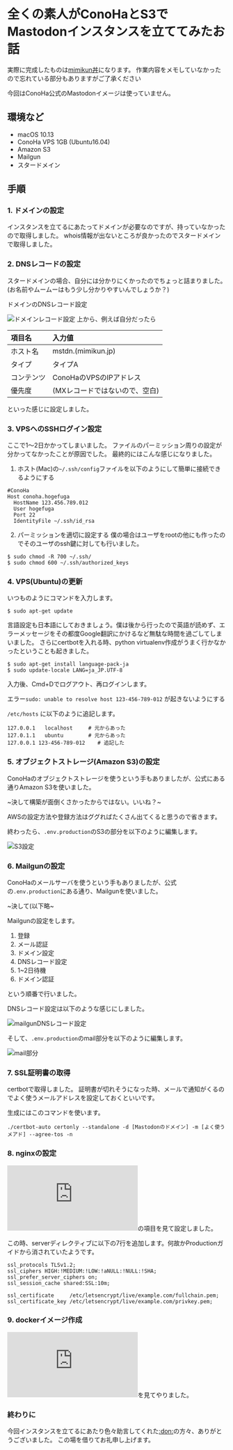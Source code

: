 # 全くの素人がConoHaとS3でMastodonインスタンスを立ててみたお話

実際に完成したものは[mimikun丼](https://mstdn.mimikun.jp)になります。
作業内容をメモしていなかったので忘れている部分もありますがご了承ください

今回はConoHa公式のMastodonイメージは使っていません。

## 環境など
+ macOS 10.13
+ ConoHa VPS 1GB (Ubuntu16.04)
+ Amazon S3
+ Mailgun
+ スタードメイン

## 手順

### 1. ドメインの設定
インスタンスを立てるにあたってドメインが必要なのですが、持っていなかったので取得しました。
whois情報が出ないところが良かったのでスタードメインで取得しました。

### 2. DNSレコードの設定
スタードメインの場合、自分には分かりにくかったのでちょっと詰まりました。
(お名前やムームーはもう少し分かりやすいんでしょうか？)

ドメインのDNSレコード設定

![ドメインレコード設定](./images/domain_record.png)
上から、例えば自分だったら

| 項目名     | 入力値     |
| :------------- | :------------- |
|    ホスト名    | mstdn.(mimikun.jp)       |
| タイプ | タイプA |
|   コンテンツ   | ConoHaのVPSのIPアドレス       |
| 優先度 | (MXレコードではないので、空白) |

といった感じに設定しました。

### 3. VPSへのSSHログイン設定
ここで1〜2日かかってしまいました。
ファイルのパーミッション周りの設定が分かってなかったことが原因でした。
最終的にはこんな感じになりました。

1. ホスト(Mac)の`~/.ssh/config`ファイルを以下のようにして簡単に接続できるようにする

```
#ConoHa
Host conoha.hogefuga
  HostName 123.456.789.012
  User hogefuga
  Port 22
  IdentityFile ~/.ssh/id_rsa
```

2. パーミッションを適切に設定する
僕の場合はユーザをrootの他にも作ったのでそのユーザのssh鍵に対しても行いました。

```
$ sudo chmod -R 700 ~/.ssh/
$ sudo chmod 600 ~/.ssh/authorized_keys
```

### 4. VPS(Ubuntu)の更新
いつものようにコマンドを入力します。

```
$ sudo apt-get update
```

言語設定も日本語にしておきましょう。僕は後から行ったので英語が読めず、エラーメッセージをその都度Google翻訳にかけるなど無駄な時間を過ごしてしまいました。
さらにcertbotを入れる時、python virtualenv作成がうまく行かなかったということも起きました。

```
$ sudo apt-get install language-pack-ja
$ sudo update-locale LANG=ja_JP.UTF-8
```

入力後、Cmd+Dでログアウト、再ログインします。

エラー`sudo: unable to resolve host 123-456-789-012` が起きないようにする

`/etc/hosts` に以下のように追記します。

```
127.0.0.1	localhost     # 元からあった
127.0.1.1	ubuntu        # 元からあった
127.0.0.1 123-456-789-012    # 追記した
```


### 5. オブジェクトストレージ(Amazon S3)の設定
ConoHaのオブジェクトストレージを使うという手もありましたが、公式にある通りAmazon S3を使いました。

~決して構築が面倒くさかったからではない。いいね？~

AWSの設定方法や登録方法はググればたくさん出てくると思うので省きます。

終わったら、`.env.production`のS3の部分を以下のように編集します。

![S3設定](./images/s3-settings-env-production-file.png)

### 6. Mailgunの設定
ConoHaのメールサーバを使うという手もありましたが、公式の`.env.production`にある通り、Mailgunを使いました。

~決して(以下略~

Mailgunの設定をします。

1. 登録
2. メール認証
2. ドメイン設定
3. DNSレコード設定
4. 1~2日待機
5. ドメイン認証

という順番で行いました。

DNSレコード設定は以下のような感じにしました。

![mailgunDNSレコード設定](./images/mailgun-dns-record.png)

そして、`.env.production`のmail部分を以下のように編集します。

![mail部分](./images/mail-settings-env-production-file.png)

### 7. SSL証明書の取得
certbotで取得しました。
証明書が切れそうになった時、メールで通知がくるのでよく使うメールアドレスを設定しておくといいです。

生成にはこのコマンドを使います。
```
./certbot-auto certonly --standalone -d [Mastodonのドメイン] -m [よく使うメアド] --agree-tos -n
```

### 8. nginxの設定
![公式Productionガイド nginx](https://github.com/tootsuite/documentation/blob/master/Running-Mastodon/Production-guide.md#nginx-configuration)の項目を見て設定しました。

この時、serverディレクティブに以下の7行を追加します。何故かProductionガイドから消されていたようです。

```
ssl_protocols TLSv1.2;
ssl_ciphers HIGH:!MEDIUM:!LOW:!aNULL:!NULL:!SHA;
ssl_prefer_server_ciphers on;
ssl_session_cache shared:SSL:10m;

ssl_certificate     /etc/letsencrypt/live/example.com/fullchain.pem;
ssl_certificate_key /etc/letsencrypt/live/example.com/privkey.pem;
```

### 9. dockerイメージ作成

![Mastodon公式のDockerガイド](https://github.com/tootsuite/documentation/blob/master/Running-Mastodon/Docker-Guide.md)を見てやりました。

### 終わりに
今回インスタンスを立てるにあたり色々助言してくれた[:don:](https://mstdn.maud.io)の方々、ありがとうございました。
この場を借りてお礼申し上げます。
